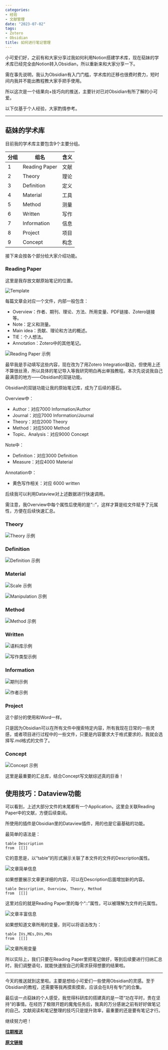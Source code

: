 ```yaml
---
categories:
- 经验
- 文献管理
date: "2023-07-02"
tags:
- Zotero
- Obsidian
title: 如何进行笔记管理
---
```


小可爱们好，之前有和大家分享过我如何利用Notion搭建学术库，现在萜妹的学术库已经完全由Notion转入Obsidian，所以重新来和大家分享一下。

<!--more-->

需在事先说明，我认为Obsidian有入门门槛，学术库的迁移也很费时费力，短时间内我并不能出教程教大家手把手使用。

所以这次是一个结果向+技巧向的推送，主要针对已对Obsidian有所了解的小可爱。

以下仅基于个人经验，大家酌情参考。

---


## 萜妹的学术库

目前我的学术库主要包含9个主要分组。

| 分组 | 组名          | 含义 |
| ---- | ------------- | ---- |
| 1    | Reading Paper | 文献 |
| 2    | Theory        | 理论 |
| 3    | Definition    | 定义 |
| 4    | Material      | 工具 |
| 5    | Method        | 测量 |
| 6    | Written       | 写作 |
| 7    | Information   | 信息 |
| 8    | Project       | 项目 |
| 9    | Concept       | 构念 |

接下来会按各个部分给大家介绍功能。

### Reading Paper

这里是我存放文献原始笔记的位置。

![Template](https://tie-1315290370.cos.ap-beijing.myqcloud.com/Paper/bd09b92e610cbd2d94c10532715980d0_5651fec7-511d-4c07-9b1d-5db3c822c7a3.png)

每篇文章会对应一个文件，内部一般包含：
- Overview：作者、期刊、理论、方法、所用变量、PDF链接、Zotero链接等。
- Note：定义和测量。
- Main idea：贡献、理论和方法的概述。
- TIE：个人想法。
- Annotation：Zotero中的其他笔记。

![Reading Paper 示例](https://tie-1315290370.cos.ap-beijing.myqcloud.com/Paper/20230702203309.png)

最早我是手动填写这些内容，现在改为了用Zotero Integration联动，但使用上还不算很丝滑，所以具体的笔记导入等我研究明白再出单独教程。本次先说说我自己最满意的地方——Obsidian的双链功能。

Obsidian的双链功能让我的原始笔记库，成为了后续的基石。

Overview中：
- Author：对应7000 Information/Author
- Journal：对应7000 Information/Journal
- Theory：对应2000 Theory
- Method：对应5000 Method
- Topic、Analysis：对应9000 Concept

Note中：
- Definition：对应3000 Definition
- Measure：对应4000 Material

Annotation中：
- 黄色写作相关：对应 6000 written

后续我可以利用Dataview对上述数据进行快速调用。

需注意，我Overview中每个属性后使用的是“::”，这样才算是给文件赋予了元属性，方便在后续快速汇总。

### Theory

![Theory 示例](https://tie-1315290370.cos.ap-beijing.myqcloud.com/Paper/20230702212121.png)

### Definition  

![Definition 示例](https://tie-1315290370.cos.ap-beijing.myqcloud.com/Paper/7d87497b-a1e0-4987-a2bb-2ab145ff4c28.png)


### Material
![Scale 示例](https://tie-1315290370.cos.ap-beijing.myqcloud.com/Paper/59fd0885-dcf7-449b-9c51-e1438c2b7088.png)


![Manipulation 示例](https://tie-1315290370.cos.ap-beijing.myqcloud.com/Paper/2504f276-9b6b-401c-a2a9-41b226d993d7.png)

### Method
![Method 示例](https://tie-1315290370.cos.ap-beijing.myqcloud.com/Paper/9acdf6e7-1e16-4e56-ad89-268210bac112.png)


### Written

![语料库示例](https://tie-1315290370.cos.ap-beijing.myqcloud.com/Paper/755880f3-ca67-4287-b1e3-ec3c3926153e.png)


![写作类型示例](https://tie-1315290370.cos.ap-beijing.myqcloud.com/Paper/391eb36b-da6a-4f99-84b2-4ed80bda1a56.png)


### Information

![期刊示例](https://tie-1315290370.cos.ap-beijing.myqcloud.com/Paper/31eff2af-32ad-4132-940f-924a5d0b7604.png)

![作者示例](https://tie-1315290370.cos.ap-beijing.myqcloud.com/Paper/6e82f32e-74a9-44aa-84ff-eddfd7dd41c8.png)

### Project

这个部分的使用和Word一样。

只是因为Obsidian可以在所有文件中搜索特定内容，所有我现在日常的一些灵感，或者项目进行过程中的一些文件，只要是内容要求大于格式要求的，我就会选择写.md格式的文件了。

### Concept

![Concept 示例](https://tie-1315290370.cos.ap-beijing.myqcloud.com/Paper/960fd50c-8b1a-4d85-ad60-ea42ed06305e.png)

这里是最重要的汇总库，结合Concept写文献综述真的巨香！

## 使用技巧：Dataview功能

可以看到，上述大部分文件的末尾都有一个Application，这里会关联Reading Paper中的文献，方便后续查阅。

所使用的插件是Obsidian里的Dataview插件，用的也是它最基础的功能。

最简单的语法是：

```dataview 
table Description
from  [[]]
```

它的意思是，以“table”的形式展示关联了本文件的文件的Description属性。

![文章简单信息](https://tie-1315290370.cos.ap-beijing.myqcloud.com/Paper/aad2787e-e465-4dfe-aefd-9ff2a0a66d3a.png)



如果想要展示文章更详细的内容，可以在Description后面增加新的内容。

```dataview 
table Description, Overview, Theory, Method
from  [[]]
```
这里对应的就是Reading Paper里的每个“::”属性，可以被理解为文件的元属性。

![文章丰富信息](https://tie-1315290370.cos.ap-beijing.myqcloud.com/Paper/5a56defc-3bff-4714-bf3b-d9a5502c81d6.png)

如果想知道文章所用的变量，则可以将语法改为：
```dataview 
table IVs,MEs,DVs,MOs
from  [[]]
```

![文章所用变量](https://tie-1315290370.cos.ap-beijing.myqcloud.com/Paper/e7c78f6d-1467-4899-8893-12bd16571249.png)

所以实际上，我们只要在Reading Paper里把笔记做好，等到后续要进行归纳汇总时，我们调整语句，就能快速按自己的需求获得想要的结果啦。

---
今天的推送就到这里啦。主要是想给小可爱们一些使用Obsidian的灵感。至于Obsidian的教程，还需要等我再摸索摸索，应该会在8月有专门的合集。

最后谈一点萜妹的个人感受，我觉得科研库的搭建真的是一项“功在平时，贵在坚持”的事情。在经历了极限开题的魔鬼任务后，我真的万分感谢之前有好好做笔记的自己。文献阅读和笔记整理的技巧只是提升效率，最重要的还是要有笔记才行。

继续努力吧！

[**往期推送**](https://mp.weixin.qq.com/s?__biz=MzIwMDk1OTM2OQ==&mid=2247488061&idx=1&sn=263c0515643b654b4e48872ec32c1fff&chksm=96f466dba183efcd3c375c7ed27271fa935ddcbdb7f25974c3b3c60ad8da454c6e6839603f97&token=1747323943&lang=zh_CN#rd)

[**原文链接**](https://mp.weixin.qq.com/s?__biz=MzIwMDk1OTM2OQ==&mid=2247488266&idx=1&sn=0d169d6f487335831266b2cf90b7fc44&chksm=96f467eca183eefa31b1ff3e2e14c1802869331438baa53102bb332eda8c2a5a3664cd32a21f&token=1130884878&lang=zh_CN#rd)